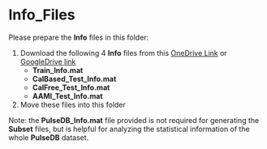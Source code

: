 # Info_Files

Please prepare the **Info** files in this folder:

1. Download the following 4 **Info** files from this [OneDrive Link](https://rutgersconnect-my.sharepoint.com/:f:/g/personal/ww329_soe_rutgers_edu/Ern2XAhBoLhLsPF_KrAVbQEBy_hVSIKg3iZawRscJEO1LA?e=qeasPY) or [GoogleDrive link](https://drive.google.com/drive/folders/1wcw4PEGttM3EY0-syayp2Q3rPHIQ1hns?usp=sharing)
   * **Train_Info.mat**
   * **CalBased_Test_Info.mat**
   * **CalFree_Test_Info.mat**
   * **AAMI_Test_Info.mat**
2. Move these files into this folder

Note: the **PulseDB_Info.mat** file provided is not required for generating the **Subset** files, but is helpful for analyzing the statistical information of the whole **PulseDB** dataset. 
